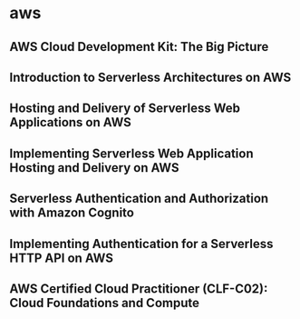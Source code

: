 # aws
## AWS Cloud Development Kit: The Big Picture
## Introduction to Serverless Architectures on AWS
## Hosting and Delivery of Serverless Web Applications on AWS
## Implementing Serverless Web Application Hosting and Delivery on AWS
## Serverless Authentication and Authorization with Amazon Cognito
## Implementing Authentication for a Serverless HTTP API on AWS
## AWS Certified Cloud Practitioner (CLF-C02): Cloud Foundations and Compute